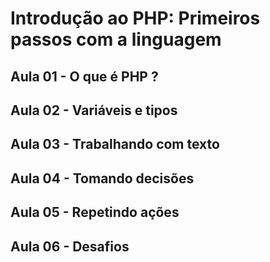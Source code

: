 # Introdução ao PHP: Primeiros passos com a linguagem

## Aula 01 - O que é PHP ?

## Aula 02 - Variáveis e tipos

## Aula 03 - Trabalhando com texto

## Aula 04 - Tomando decisões

## Aula 05 - Repetindo ações

## Aula 06 - Desafios
